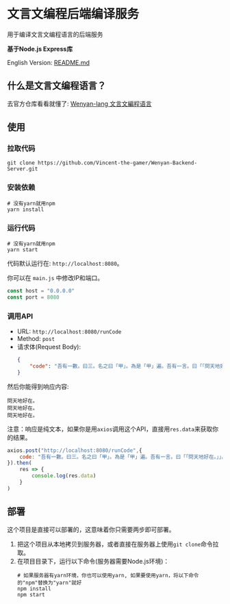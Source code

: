 # 文言文编程后端编译服务
用于编译文言文编程语言的后端服务

**基于Node.js Express库**

English Version: [README.md](./README.md)

## 什么是文言文编程语言？
去官方仓库看看就懂了: [Wenyan-lang 文言文編程语言](https://github.com/wenyan-lang/wenyan)

## 使用

### 拉取代码
~~~shell
git clone https://github.com/Vincent-the-gamer/Wenyan-Backend-Server.git
~~~

### 安装依赖
~~~shell
# 没有yarn就用npm
yarn install
~~~

### 运行代码
~~~shell
# 没有yarn就用npm
yarn start
~~~

代码默认运行在: `http://localhost:8080`。

你可以在 `main.js` 中修改IP和端口。

~~~js
const host = "0.0.0.0"
const port = 8080
~~~

### 调用API
* URL: `http://localhost:8080/runCode`
* Method: `post`
* 请求体(Request Body): 
    ~~~json
    {
        "code": "吾有一數。曰三。名之曰「甲」。為是「甲」遍。吾有一言。曰「「問天地好在。」」。書之。云云。"
    }
    ~~~
然后你能得到响应内容:
~~~
問天地好在。
問天地好在。
問天地好在。
~~~
注意：响应是纯文本，如果你是用`axios`调用这个API，直接用`res.data`来获取你的结果。
~~~js
axios.post("http://localhost:8080/runCode",{
    code: "吾有一數。曰三。名之曰「甲」。為是「甲」遍。吾有一言。曰「「問天地好在。」」。書之。云云。"
}).then(
    res => {
        console.log(res.data)
    }
)
~~~

## 部署
这个项目是直接可以部署的，这意味着你只需要两步即可部署。
1. 把这个项目从本地拷贝到服务器，或者直接在服务器上使用`git clone`命令拉取。
2. 在项目目录下，运行以下命令(服务器需要Node.js环境)：
    ~~~shell
    # 如果服务器有yarn环境，你也可以使用yarn, 如果要使用yarn，将以下命令的"npm"替换为"yarn"就好
    npm install
    npm start
    ~~~